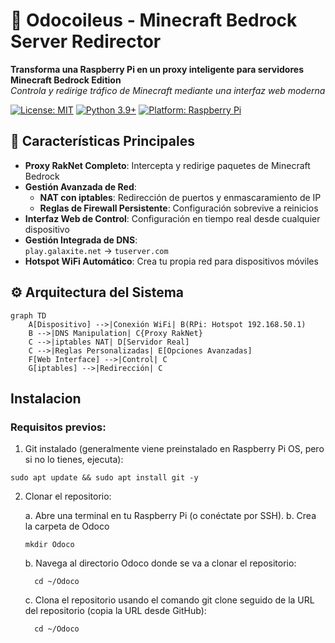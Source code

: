 # 🦌 Odocoileus - Minecraft Bedrock Server Redirector

**Transforma una Raspberry Pi en un proxy inteligente para servidores Minecraft Bedrock Edition**  
*Controla y redirige tráfico de Minecraft mediante una interfaz web moderna*

[![License: MIT](https://img.shields.io/badge/License-MIT-blue.svg)](https://opensource.org/licenses/MIT)
[![Python 3.9+](https://img.shields.io/badge/Python-3.9%2B-green.svg)](https://www.python.org/)
[![Platform: Raspberry Pi](https://img.shields.io/badge/Platform-Raspberry%20Pi-red.svg)](https://www.raspberrypi.org/)

## 🚀 Características Principales
- **Proxy RakNet Completo**: Intercepta y redirige paquetes de Minecraft Bedrock
- **Gestión Avanzada de Red**:
  - **NAT con iptables**: Redirección de puertos y enmascaramiento de IP
  - **Reglas de Firewall Persistente**: Configuración sobrevive a reinicios
- **Interfaz Web de Control**: Configuración en tiempo real desde cualquier dispositivo
- **Gestión Integrada de DNS**:  
  ```play.galaxite.net``` → ```tuserver.com```
- **Hotspot WiFi Automático**: Crea tu propia red para dispositivos móviles

## ⚙️ Arquitectura del Sistema
```mermaid
graph TD
    A[Dispositivo] -->|Conexión WiFi| B(RPi: Hotspot 192.168.50.1)
    B -->|DNS Manipulation| C{Proxy RakNet}
    C -->|iptables NAT| D[Servidor Real]
    C -->|Reglas Personalizadas| E[Opciones Avanzadas]
    F[Web Interface] -->|Control| C
    G[iptables] -->|Redirección| C

```

## Instalacion

### Requisitos previos:

  1. Git instalado (generalmente viene preinstalado en Raspberry Pi OS, pero si no lo tienes, ejecuta):

  ```
  sudo apt update && sudo apt install git -y
  ```

  2. Clonar el repositorio:
     
     a. Abre una terminal en tu Raspberry Pi (o conéctate por SSH).
     b. Crea la carpeta de Odoco
     ```
     mkdir Odoco
     ```
     b. Navega al directorio Odoco donde se va a clonar el repositorio:
     ```
       cd ~/Odoco
     ```
     c. Clona el repositorio usando el comando git clone seguido de la URL del repositorio (copia la URL desde GitHub):
     ```
       cd ~/Odoco
     ```
